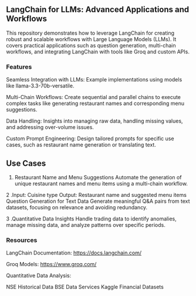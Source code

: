 ## LangChain for LLMs: Advanced Applications and Workflows

This repository demonstrates how to leverage LangChain for creating robust and scalable workflows with Large Language Models (LLMs). It covers practical applications such as question generation, multi-chain workflows, and integrating LangChain with tools like Groq and custom APIs.

### Features

Seamless Integration with LLMs: Example implementations using models like llama-3.3-70b-versatile.

Multi-Chain Workflows: Create sequential and parallel chains to execute complex tasks like generating restaurant names and corresponding menu suggestions.

Data Handling: Insights into managing raw data, handling missing values, and addressing over-volume issues.

Custom Prompt Engineering: Design tailored prompts for specific use cases, such as restaurant name generation or translating text.


## Use Cases
1. Restaurant Name and Menu Suggestions
Automate the generation of unique restaurant names and menu items using a multi-chain workflow.

2 .Input: Cuisine type
Output: Restaurant name and suggested menu items
Question Generation for Text Data
Generate meaningful Q&A pairs from text datasets, focusing on relevance and avoiding redundancy.

3 .Quantitative Data Insights
Handle trading data to identify anomalies, manage missing data, and analyze patterns over specific periods.



### Resources

LangChain Documentation: https://docs.langchain.com/

Groq Models: https://www.groq.com/

Quantitative Data Analysis:

NSE Historical Data
BSE Data Services
Kaggle Financial Datasets
